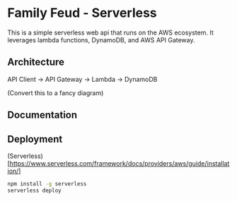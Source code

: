 # Family Feud - Serverless

This is a simple serverless web api that runs on the AWS ecosystem. It leverages lambda functions, DynamoDB, and AWS API Gateway.

## Architecture

API Client -> API Gateway -> Lambda -> DynamoDB

(Convert this to a fancy diagram)

## Documentation

## Deployment

(Serverless)[https://www.serverless.com/framework/docs/providers/aws/guide/installation/]

```bash
npm install -g serverless
serverless deploy
```